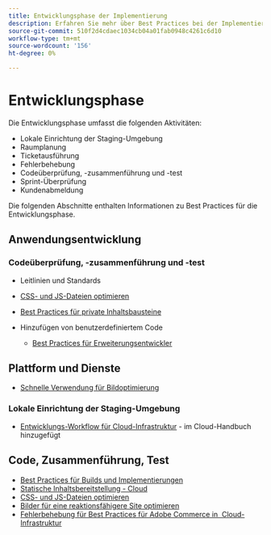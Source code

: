 ```yaml
---
title: Entwicklungsphase der Implementierung
description: Erfahren Sie mehr über Best Practices bei der Implementierung für die Entwicklungsphase von Adobe Commerce-Projekten.
source-git-commit: 510f2d4cdaec1034cb04a01fab0948c4261c6d10
workflow-type: tm+mt
source-wordcount: '156'
ht-degree: 0%

---
```



# Entwicklungsphase

Die Entwicklungsphase umfasst die folgenden Aktivitäten:

- Lokale Einrichtung der Staging-Umgebung
- Raumplanung
- Ticketausführung
- Fehlerbehebung
- Codeüberprüfung, -zusammenführung und -test
- Sprint-Überprüfung
- Kundenabmeldung

Die folgenden Abschnitte enthalten Informationen zu Best Practices für die Entwicklungsphase.

## Anwendungsentwicklung

### Codeüberprüfung, -zusammenführung und -test

- Leitlinien und Standards

<!--Assets not yet integrated
  - [Development best practices](https://wiki.corp.adobe.com/x/nT4ykw)
  - [Code Review](https://wiki.corp.adobe.com/x/qT4ykw)
  - [Debugging Magento 2](https://wiki.corp.adobe.com/x/nz4ykw) (wiki)
-->
- [CSS- und JS-Dateien optimieren](optimize-css-js-files.md)
- [Best Practices für private Inhaltsbausteine](private-content-block-configuration.md)

- Hinzufügen von benutzerdefiniertem Code
   - [Best Practices für Erweiterungsentwickler](https://developer.adobe.com/commerce/php/best-practices/)

<!--Assets not yet integrated

  - [Best practices for theme development](https://wiki.corp.adobe.com/pages/viewpage.action?spaceKey=MAGPS&title=Best+Practices+for+Theme+Development)
  - [Module basis](https://wiki.corp.adobe.com/x/kz4ykw) (wiki) — Develop custom modules
  - [Exception Handling](https://wiki.corp.adobe.com/x/nz4ykw)
  - [Custom code copyrights](https://wiki.corp.adobe.com/x/lj4ykw)
- Source control and package management - wiki articles
  - [Code management - Git vs. Composer](https://wiki.corp.adobe.com/x/pz4ykw)
  - [Git branching strategy](https://wiki.corp.adobe.com/display/MAGPS/Git+Branching+Strategy)
  - [Composer development](https://wiki.corp.adobe.com/x/mD4ykw)
  - [Composer patching](https://wiki.corp.adobe.com/x/mj4ykw)
  - [Composer project structure](https://wiki.corp.adobe.com/x/mT4ykw)
  - [Composer tips and tricks](https://wiki.corp.adobe.com/x/lz4ykw)
-->

## Plattform und Dienste

- [Schnelle Verwendung für Bildoptimierung](image-optimization.md)

### Lokale Einrichtung der Staging-Umgebung

- [Entwicklungs-Workflow für Cloud-Infrastruktur](https://devdocs.magento.com/cloud/architecture/pro-develop-deploy-workflow.html) - im Cloud-Handbuch hinzugefügt

## Code, Zusammenführung, Test

- [Best Practices für Builds und Implementierungen](https://devdocs.magento.com/cloud/reference/discover-deploy.html#best-practices)
- [Statische Inhaltsbereitstellung - Cloud](static-content-deployment.md)
- [CSS- und JS-Dateien optimieren](optimize-css-js-files.md)
- [Bilder für eine reaktionsfähigere Site optimieren](image-optimization.md)
- [Fehlerbehebung für Best Practices für Adobe Commerce in &#x200B; Cloud-Infrastruktur](troubleshooting.md)
